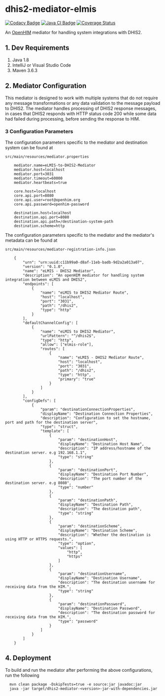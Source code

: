 # dhis2-mediator-elmis


[![Codacy Badge](https://api.codacy.com/project/badge/Grade/eb9fc4b8ee9849d5bd7c6a76bdb33995)](https://app.codacy.com/gh/SoftmedTanzania/dhis2-mediator-elmis?utm_source=github.com&utm_medium=referral&utm_content=SoftmedTanzania/dhis2-mediator-elmis&utm_campaign=Badge_Grade_Settings)
[![Java CI Badge](https://github.com/SoftmedTanzania/dhis2-mediator-elmis/workflows/Java%20CI%20with%20Maven/badge.svg)](https://github.com/SoftmedTanzania/dhis2-mediator-elmis/actions?query=workflow%3A%22Java+CI+with+Maven%22)
[![Coverage Status](https://coveralls.io/repos/github/SoftmedTanzania/dhis2-mediator-elmis/badge.svg?branch=development)](https://coveralls.io/github/SoftmedTanzania/dhis2-mediator-elmis?branch=development)

An [OpenHIM](http://openhim.org/) mediator for handling system integrations with DHIS2.

## 1. Dev Requirements

1. Java 1.8
2. IntelliJ or Visual Studio Code
3. Maven 3.6.3

## 2. Mediator Configuration

This mediator is designed to work with multiple systems that do not require any message transformations or any data validation to the message payload to DHIS2.
The mediator handles processing of DHIS2 response messages, in cases that DHIS2 responds with HTTP status code 200 while some data had failed during processing, before sending the response to HIM.

### 3 Configuration Parameters

The configuration parameters specific to the mediator and destination system can be found at

`src/main/resources/mediator.properties`

```
    mediator.name=eLMIS-to-DHIS2-Mediator
    mediator.host=localhost
    mediator.port=3031
    mediator.timeout=60000
    mediator.heartbeats=true

    core.host=localhost
    core.api.port=8080
    core.api.user=root@openhim.org
    core.api.password=openhim-password

    destination.host=localhost
    destination.api.port=8080
    destination.api.path=/destination-system-path
    destination.scheme=http
```

The configuration parameters specific to the mediator and the mediator's metadata can be found at

`src/main/resources/mediator-registration-info.json`

```
    {
        "urn": "urn:uuid:c11b99a0-d8af-11eb-badb-9d2a2a013a07",
        "version": "0.1.0",
        "name": "eLMIS - DHIS2 Mediator",
        "description": "An openHIM mediator for handling system integration between eLMIS and DHIS2",
        "endpoints": [
            {
                "name": "eLMIS to DHIS2 Mediator Route",
                "host": "localhost",
                "port": "3031",
                "path": "/dhis2",
                "type": "http"
            }
        ],
        "defaultChannelConfig": [
            {
                "name": "eLMIS to DHIS2 Mediator",
                "urlPattern": "^/dhis2$",
                "type": "http",
                "allow": ["elmis-role"],
                "routes": [
                    {
                        "name": "eLMIS - DHIS2 Mediator Route",
                        "host": "localhost",
                        "port": "3031",
                        "path": "/dhis2",
                        "type": "http",
                        "primary": "true"
                    }
                ]
            }
        ],
        "configDefs": [
            {
                "param": "destinationConnectionProperties",
                "displayName": "Destination Connection Properties",
                "description": "Configuration to set the hostname, port and path for the destination server",
                "type": "struct",
                "template": [
                    {
                        "param": "destinationHost",
                        "displayName": "Destination Host Name",
                        "description": "IP address/hostname of the destination server. e.g 192.168.1.1",
                        "type": "string"
                    },
                    {
                        "param": "destinationPort",
                        "displayName": "Destination Port Number",
                        "description": "The port number of the destination server. e.g 8080",
                        "type": "number"
                    },
                    {
                        "param": "destinationPath",
                        "displayName": "Destination Path",
                        "description": "The destination path",
                        "type": "string"
                    },
                    {
                        "param": "destinationScheme",
                        "displayName": "Destination Scheme",
                        "description": "Whether the destination is using HTTP or HTTPS requests.",
                        "type": "option",
                        "values": [
                            "http",
                            "https"
                        ]
                    },
                    {
                        "param": "destinationUsername",
                        "displayName": "Destination Username",
                        "description": "The destination username for receiving data from the HIM.",
                        "type": "string"
                    },
                    {
                        "param": "destinationPassword",
                        "displayName": "Destination Password",
                        "description": "The destination password for receiving data from the HIM.",
                        "type": "password"
                    }
                ]
            }
        ]
    }
```

## 4. Deployment

To build and run the mediator after performing the above configurations, run the following

```
  mvn clean package -DskipTests=true -e source:jar javadoc:jar
  java -jar target/dhis2-mediator-<version>-jar-with-dependencies.jar
```
